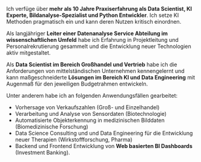 

Ich verfüge über **mehr als 10 Jahre Praxiserfahrung als Data Scientist, KI Experte, Bildanalyse-Spezialist und Python Entwickler**. Ich setze KI Methoden pragmatisch
ein und kann deren Nutzen kritisch einordnen.

Als langjähriger **Leiter einer Datenanalyse Service Abteilung im wissenschaftlichen
Umfeld** habe ich Erfahrung in Projektleitung und Personalrekrutierung gesammelt
und die Entwicklung neuer Technologien aktiv mitgestaltet.

Als **Data Scientist im Bereich Großhandel und Vertrieb** habe ich die
Anforderungen von mittelständischen Unternehmen kennengelernt und kann maßgeschneiderte
**Lösungen im Bereich KI und Data Engineering** mit Augenmaß für den jeweiligen
Budgetrahmen entwickeln.

Unter anderem habe ich an folgenden Anwendungsfällen gearbeitet:

* Vorhersage von Verkaufszahlen (Groß- und Einzelhandel)
* Verarbeitung und Analyse von Sensordaten (Biotechnologie)
* Automatisierte Objekterkennung in medizinischen Bilddaten (Biomedizinische
Forschung)
* Data Science Consulting und und Data Engineering für die Entwicklung neuer
Therapien (Wirkstoffforschung, Pharma)
* Backend und Frontend Entwicklung von **Web basierten BI Dashboards** (Investment Banking).
